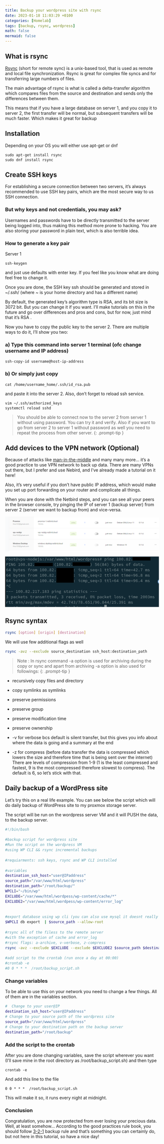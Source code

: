 ```yaml
---
title: Backup your wordpress site with rsync
date: 2023-01-18 11:03:29 +0100
categories: [Homelab]
tags: [backup, rsync, wordpress]
math: false
mermaid: false
---
```

## What is rsync
[Rsync](https://linux.die.net/man/1/rsync) (short for remote sync) is a unix-based tool, that is used as remote and local file synchronization. Rsync is great for complex file syncs and for transferring large numbers of files.

The main advantage of rsync is what is called a delta-transfer algorithm which compares files from the source and destination and sends only the differences between them.

This means that if you have a large database on server 1, and you copy it to server 2, the first transfer will be normal, but subsequent transfers will be much faster. Which makes it great for backup

## Installation
Depending on your OS you will either use apt-get or dnf

```
sudo apt-get install rsync
sudo dnf install rsync
```

## Create SSH keys
For establishing a secure connection between two servers, it’s always recommended to use SSH key pairs, which are the most secure way to us SSH connection.

### But why keys and not credentials, you may ask?

Usernames and passwords have to be directly transmitted to the server being logged into, thus making this method more prone to hacking. You are also storing your password in plain text, which is also terrible idea.

### How to generate a key pair

Server 1
```
ssh-keygen
```
and just use defaults with enter key. If you feel like you know what are doing feel free to change it.

Once you are done, the SSH key ssh should be generated and stored in ~/.ssh/ (where ~ is your home directory and has a different name)

By default, the generated key’s algorithm type is RSA, and its bit size is 3072 bit. But you can change it if you want. I’ll make tutorials on this in the future and go over differences and pros and cons, but for now, just mind that it’s RSA .

Now you have to copy the public key to the server 2. There are multiple ways to do it, I’ll show you two:

### a) Type this command into server 1 terminal (ofc change username and IP address)
```
ssh-copy-id username@host-ip-address
```

###  b) Or simply just copy
```
cat /home/username_home/.ssh/id_rsa.pub 
```
and paste it into the server 2. Also, don’t forget to reload ssh service.
```
vim ~/.ssh/authorized_keys
systemctl reload sshd
```

>You should be able to connect now to the server 2 from server 1 without using password. You can try it and verify. Also if you want to go from server 2 to server 1 without password as well you need to repeat the process from other server.
{: .prompt-tip }

## Add devices to the VPN network (Optional)
Because of attacks like [man-in-the-middle](https://en.wikipedia.org/wiki/Man-in-the-middle_attack) and many many more… it’s a good practice to use VPN network to back up data. There are many VPNs out there, but I prefer and use Nebird, and I’ve already made a tutorial on it here!

Also, it’s very useful if you don’t have public IP address, which would make you set up port forwarding on your router and complicate all things.

When you are done with the Netbird steps, and you can see all your peers in the browser console, try pinging the IP of server 1 (backup server) from server 2 (server we want to backup from) and vice-versa.

![img-description](/assets/img/posts/2023-01-18-Backup-your-wordpress-site-with-rsync.md/image-43.png)

![img-description](/assets/img/posts/2023-01-18-Backup-your-wordpress-site-with-rsync.md/image-44.png)

## Rsync syntax
```bash
rsync [option] [origin] [destination]
```

We will use few additional flags as well
```bash
rsync -avz --exclude source_destination ssh_host:destination_path
```

> Note : In rsync command -a option is used for archiving during the copy or sync and apart from archiving -a option is also used for followings:
{: .prompt-tip }

* recursively copy files and directory
* copy symlinks as symlinks
* preserve permissions
* preserve group
* preserve modification time
* preserve ownership
* -v for verbose bcs default is silent transfer, but this gives you info about where the data is going and a summary at the end

* -z for compress (before data transfer the data is compressed which lowers the size and therefore time that is being sent over the internet) There are levels of compression from 1-9 (1 is the least compressed and fastest, 9 is the most compressed therefore slowest to compress). The default is 6, so let’s stick with that.


## Daily backup of a WordPress site

Let’s try this on a real life example. You can see below the script which will do daily backup of WordPress site to my proxmox storage server.

The script will be run on the wordpress server VM and it will PUSH the data, to the backup server.

```bash
#!/bin/bash

#backup script for wordpress site 
#Run the script on the wordpress VM
#using WP CLI && rsync incremental backups

#requiarments: ssh keys, rsync and WP CLI installed

#variables
destination_ssh_host="user@IPaddress"
source_path="/var/www/html/wordpress"
destination_path="/root/backup/"
WPCLI="~/bin/wp"
EXCLUDE="/var/www/html/wordpess/wp-content/cache/*"
EXCLUDE2="/var/www/html/wordpess/wp-content/error_log"


#export database using wp cli (you can also use mysql it doesnt really matter)
$WPCLI db export  | $source_path --allow-root

#rsync all of the filess to the remote server
#with the exception of cache and error_log
#rsync flags: a-archive, v-verbose, z-compress
rsync -avz --exclude $EXCLUDE --exclude $EXCLUDE2 $source_path $destination_ssh_host:$destination_path 

#add script to the crontab (run once a day at 00:00)
#crontab -e
#0 0 * * *  /root/backup_script.sh
```

### Change variables

To be able to use this on your network you need to change a few things. All of them are in the variables section.

```bash
#  Change to your user@IP
destination_ssh_host="user@IPaddress"             
# Change to your source path of the wordpress site
source_path="/var/www/html/wordpress"             
# Change to your destination path on the backup server
destination_path="/root/backup" 
```

### Add the script to the crontab
After you are done changing variables, save the script wherever you want (I’ll save mine in the root directory as /root/backup_script.sh) and then type
```
crontab -e
```
And add this line to the file
```
0 0 * * *  /root/backup_script.sh
```
This will make it so, it runs every night at midnight.


### Conclusion
Congratulation, you are now protected from ever losing your precious data. Well, at least somehow… According to the good practices rule book, you should follow [3-2-1](https://www.uschamber.com/co/run/technology/3-2-1-backup-rule) backup rule and that’s something you can certainly do, but not here in this tutorial, so have a nice day!

